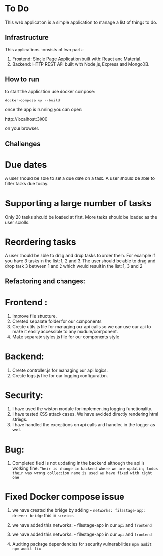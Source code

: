 # To Do
This web application is a simple application to manage a list of things to do.

## Infrastructure

This applications consists of two parts:
  1. Frontend: Single Page Application built with: React and Material.
  2. Backend: HTTP REST API built with Node.js, Express and MongoDB.

## How to run

to start the application use docker compose:

`docker-compose up --build`

once the app is running you can open:

http://localhost:3000

on your browser.

## Challenges
# Due dates
A user should be able to set a due date on a task. A user should be able to filter tasks due today.
# Supporting a large number of tasks
Only 20 tasks should be loaded at first. More tasks should be loaded as the user scrolls.
# Reordering tasks
A user should be able to drag and drop tasks to order them. For example if you have 3 tasks in
the list: 1, 2 and 3. The user should be able to drag and drop task 3 between 1 and 2 which
would result in the list: 1, 3 and 2.

## Refactoring and changes:
# Frontend :
1. Improve file structure.
2. Created separate folder for our components
3. Create utils.js file for managing our api calls so we can    use our api to make it easily accessible to any module/component.
4. Make separate styles.js file for our components style

# Backend:
1. Create controller.js for managing our api logics.
2. Create logs.js fire for our logging configuration.


# Security:
1. I have used the wiston module for implementing logging functionality.
2. I have tested XSS attack cases. We have avoided directly rendering html strings.
3. I have handled the exceptions on api calls and handled in the logger as well.
# Bug:
1. Completed field is not updating in the backend although the api is working fine.
`Their is change in backend where we are updating todos their was wrong collection name is used we have fixed with right one`

# Fixed Docker compose issue
1. we have created the bridge by adding -
    `networks:
      filestage-app:
        driver: bridge`
  this in `service`.

2. we have added this
      networks:
            - filestage-app
 in our `api` and `frontend`

3. we have added this
      networks:
            - filestage-app
 in our `api` and `frontend`

4. Auditing package dependencies for security vulnerabilities
  `npm audit`
  `npm audit fix`
